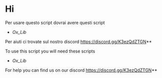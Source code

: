 # Hi

Per usare questo script dovrai avere questi script

- *Ox_Lib*

Per aiuti ci trovate sul nostro discord https://discord.gg/K3ezQdZTGN**


To use this script you will need these scripts

- *Ox_Lib*

For help you can find us on our discord https://discord.gg/K3ezQdZTGN**
